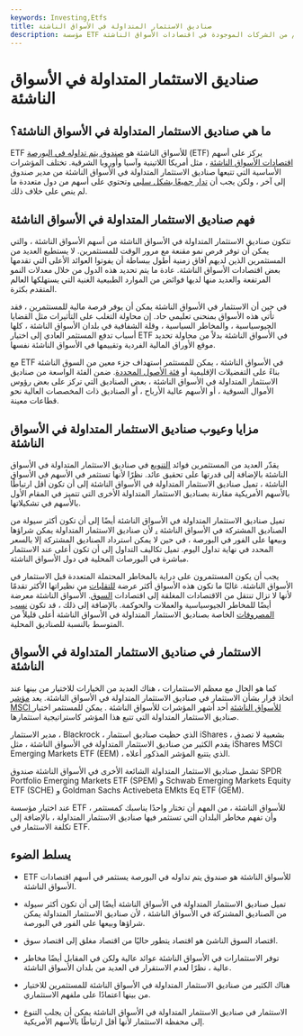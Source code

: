 ```yaml
---
keywords: Investing,Etfs
title: صناديق الاستثمار المتداولة في الأسواق الناشئة
description: مؤسسة ETF للأسواق الناشئة تتعقب أداء مجموعة من الأسهم من الشركات الموجودة في اقتصادات الأسواق الناشئة.
---
```


# صناديق الاستثمار المتداولة في الأسواق الناشئة
## ما هي صناديق الاستثمار المتداولة في الأسواق الناشئة؟

ETF للأسواق الناشئة هو [صندوق يتم تداوله في البورصة](/etf) (ETF) يركز على أسهم [اقتصادات الأسواق الناشئة](/emergingmarketeconomy) ، مثل أمريكا اللاتينية وآسيا وأوروبا الشرقية. تختلف المؤشرات الأساسية التي تتبعها صناديق الاستثمار المتداولة في الأسواق الناشئة من مدير صندوق إلى آخر ، ولكن يجب أن [تدار جميعًا بشكل سلبي](/passivemanagement) وتحتوي على أسهم من دول متعددة ما لم ينص على خلاف ذلك.

## فهم صناديق الاستثمار المتداولة في الأسواق الناشئة

تتكون صناديق الاستثمار المتداولة في الأسواق الناشئة من أسهم الأسواق الناشئة ، والتي يمكن أن توفر فرص نمو مقنعة مع مرور الوقت للمستثمرين. لا يستطيع العديد من المستثمرين الذين لديهم آفاق زمنية أطول ببساطة أن يفوتوا العوائد الأعلى التي تقدمها بعض اقتصادات الأسواق الناشئة. عادة ما يتم تحديد هذه الدول من خلال معدلات النمو المرتفعة والعديد منها لديها فوائض من الموارد الطبيعية الغنية التي يستهلكها العالم المتقدم بكثرة.

في حين أن الاستثمار في الأسواق الناشئة يمكن أن يوفر فرصة مالية للمستثمرين ، فقد تأتي هذه الأسواق بمنحنى تعليمي حاد. إن محاولة التغلب على التأثيرات مثل القضايا الجيوسياسية ، والمخاطر السياسية ، وقلة الشفافية في بلدان الأسواق الناشئة ، كلها أسباب تدفع المستثمر العادي إلى اختيار ETF في الأسواق الناشئة بدلاً من محاولة تحديد موقع الأوراق المالية الفردية وتقييمها في الأسواق الناشئة نفسها.

مع ETF في الأسواق الناشئة ، يمكن للمستثمر استهداف جزء معين من السوق الناشئة بناءً على التفضيلات الإقليمية أو [فئة الأصول المحددة](/assetclasses). ضمن الفئة الواسعة من صناديق الاستثمار المتداولة في الأسواق الناشئة ، بعض الصناديق التي تركز على بعض رؤوس الأموال السوقية ، أو الأسهم عالية الأرباح ، أو الصناديق ذات المخصصات العالية نحو قطاعات معينة.

## مزايا وعيوب صناديق الاستثمار المتداولة في الأسواق الناشئة

يقدّر العديد من المستثمرين فوائد [التنويع](/diversification) في صناديق الاستثمار المتداولة في الأسواق الناشئة بالإضافة إلى قدرتها على تحقيق عائد. نظرًا لأنها تستثمر في الأسهم في الأسواق الناشئة ، تميل صناديق الاستثمار المتداولة في الأسواق الناشئة إلى أن تكون أقل ارتباطًا بالأسهم الأمريكية مقارنة بصناديق الاستثمار المتداولة الأخرى التي تتميز في المقام الأول بالأسهم في تشكيلاتها.

تميل صناديق الاستثمار المتداولة في الأسواق الناشئة أيضًا إلى أن تكون أكثر سيولة من الصناديق المشتركة في الأسواق الناشئة [،](/mutualfund) لأن صناديق الاستثمار المتداولة يمكن شراؤها وبيعها على الفور في البورصة ، في حين لا يمكن استرداد الصناديق المشتركة إلا بالسعر المحدد في نهاية تداول اليوم. تميل تكاليف التداول إلى أن تكون أعلى عند الاستثمار مباشرة في البورصات المحلية في دول الأسواق الناشئة.

يجب أن يكون المستثمرون على دراية بالمخاطر المحتملة المتعددة قبل الاستثمار في الأسواق الناشئة. غالبًا ما تكون هذه الأسواق أكثر عرضة [للتقلبات](/volatility) من نظيراتها الأكثر تقدمًا لأنها لا تزال تنتقل من الاقتصادات المغلقة إلى اقتصادات [السوق](/marketeconomy). الأسواق الناشئة معرضة أيضًا للمخاطر الجيوسياسية والعملات والحوكمة. بالإضافة إلى ذلك ، قد تكون [نسب المصروفات](/expenseratio) الخاصة بصناديق الاستثمار المتداولة في الأسواق الناشئة أعلى قليلاً من المتوسط بالنسبة للصناديق المحلية.

## الاستثمار في صناديق الاستثمار المتداولة في الأسواق الناشئة

كما هو الحال مع معظم الاستثمارات ، هناك العديد من الخيارات للاختيار من بينها عند اتخاذ قرار بشأن الاستثمار في صناديق الاستثمار المتداولة في الأسواق الناشئة. يعد [مؤشر MSCI للأسواق الناشئة](/emergingmarketsindex) أحد أشهر المؤشرات للأسواق الناشئة . يمكن للمستثمر اختيار صناديق الاستثمار المتداولة التي تتبع هذا المؤشر كاستراتيجية استثمارها.

مدير الاستثمار ، Blackrock ، الذي حظيت صناديق استثمار iShares بشعبية لا تصدق ، يقدم الكثير من صناديق الاستثمار المتداولة في الأسواق الناشئة ، مثل iShares MSCI Emerging Markets ETF (EEM) ، الذي يتتبع المؤشر المذكور أعلاه.

تشمل صناديق الاستثمار المتداولة الشائعة الأخرى في الأسواق الناشئة صندوق SPDR Portfolio Emerging Markets ETF (SPEM) و Schwab Emerging Markets Equity ETF (SCHE) و Goldman Sachs Activebeta EMkts Eq ETF (GEM).

عند اختيار مؤسسة ETF للأسواق الناشئة ، من المهم أن تختار واحدًا يناسبك كمستثمر ، وأن تفهم مخاطر البلدان التي تستثمر فيها صناديق الاستثمار المتداولة ، بالإضافة إلى تكلفة الاستثمار في ETF.

## يسلط الضوء

- ETF للأسواق الناشئة هو صندوق يتم تداوله في البورصة يستثمر في أسهم اقتصادات الأسواق الناشئة.

- تميل صناديق الاستثمار المتداولة في الأسواق الناشئة أيضًا إلى أن تكون أكثر سيولة من الصناديق المشتركة في الأسواق الناشئة ، لأن صناديق الاستثمار المتداولة يمكن شراؤها وبيعها على الفور في البورصة.

- اقتصاد السوق الناشئ هو اقتصاد يتطور حاليًا من اقتصاد مغلق إلى اقتصاد سوق.

- توفر الاستثمارات في الأسواق الناشئة عوائد عالية ولكن في المقابل أيضًا مخاطر عالية ، نظرًا لعدم الاستقرار في العديد من بلدان الأسواق الناشئة.

- هناك الكثير من صناديق الاستثمار المتداولة في الأسواق الناشئة للمستثمرين للاختيار من بينها اعتمادًا على ملفهم الاستثماري.

- الاستثمار في صناديق الاستثمار المتداولة في الأسواق الناشئة يمكن أن يجلب التنوع إلى محفظة الاستثمار لأنها أقل ارتباطًا بالأسهم الأمريكية.

